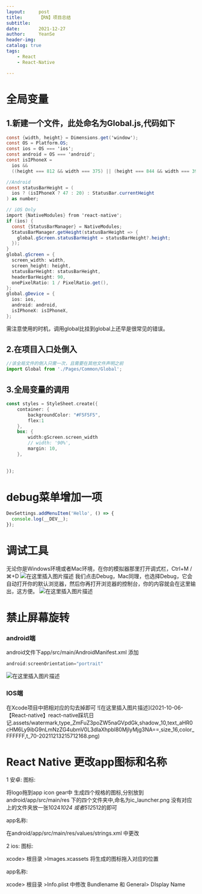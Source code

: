 ```yaml
---
layout:     post
title:      【RN】项目总结
subtitle:   
date:       2021-12-27
author:     YeanSe
header-img: 
catalog: true
tags:
    - React
    - React-Native

---
```


# 全局变量

## 1.新建一个文件，此处命名为Global.js,代码如下

```csharp
const {width, height} = Dimensions.get('window');
const OS = Platform.OS;
const ios = OS === 'ios';
const android = OS === 'android';
const isIPhoneX =
  ios &&
  ((height === 812 && width === 375) || (height === 844 && width === 390));

//Android
const statusBarHeight = (
  ios ? (isIPhoneX ? 47 : 20) : StatusBar.currentHeight
) as number;

// iOS Only
import {NativeModules} from 'react-native';
if (ios) {
  const {StatusBarManager} = NativeModules;
  StatusBarManager.getHeight(statusBarHeight => {
    global.gScreen.statusBarHeight = statusBarHeight?.height;
  });
}
global.gScreen = {
  screen_width: width,
  screen_height: height,
  statusBarHeight: statusBarHeight,
  headerBarHeight: 90,
  onePixelRatio: 1 / PixelRatio.get(),
};
global.gDevice = {
  ios: ios,
  android: android,
  isIPhoneX: isIPhoneX,
};
```

需注意使用的时机，调用global比挂到global上还早是很常见的错误。

## 2.在项目入口处倒入

```jsx
//该全局文件的倒入只需一次，且需要在其他文件声明之前
import Global from './Pages/Common/Global';
```

## 3.全局变量的调用

```rust
const styles = StyleSheet.create({
    container: {
        backgroundColor: "#F5F5F5",
        flex:1
    },
    box: {
        width:gScreen.screen_width
        // width: '90%',
        margin: 10,
    },
  
 
});
```

# debug菜单增加一项

```javascript
DevSettings.addMenuItem('Hello', () => {
  console.log(__DEV__);
});
```

# 调试工具

无论你是Windows环境或者Mac环境，在你的模拟器那里打开调式栏，Ctrl+M / ⌘+D
![在这里插入图片描述](https://img-blog.csdnimg.cn/20200822152337406.png?x-oss-process=image/watermark,type_ZmFuZ3poZW5naGVpdGk,shadow_10,text_aHR0cHM6Ly9ibG9nLmNzZG4ubmV0L3dlaXhpbl80MzcyOTk0Mw==,size_16,color_FFFFFF,t_70#pic_center)
我们点击Debug，Mac同理，也选择Debug，它会自动打开你的默认浏览器，然后你再打开浏览器的控制台，你的内容就会在这里输出，这方便。
![在这里插入图片描述](https://img-blog.csdnimg.cn/20200822152559789.png?x-oss-process=image/watermark,type_ZmFuZ3poZW5naGVpdGk,shadow_10,text_aHR0cHM6Ly9ibG9nLmNzZG4ubmV0L3dlaXhpbl80MzcyOTk0Mw==,size_16,color_FFFFFF,t_70#pic_center)

# 禁止屏幕旋转

### android端

android文件下app/src/main/AndroidManifest.xml
添加

```java
android:screenOrientation="portrait"
```

![在这里插入图片描述](https://img-blog.csdnimg.cn/20181214172443236.png?x-oss-process=image/watermark,type_ZmFuZ3poZW5naGVpdGk,shadow_10,text_aHR0cHM6Ly9ibG9nLmNzZG4ubmV0L3dlaXhpbl80MjIyMjg3NA==,size_16,color_FFFFFF,t_70)

### IOS端

在Xcode项目中把相对应的勾去掉即可
![在这里插入图片描述](2021-10-06- 【React-native】react-native踩坑日记.assets/watermark,type_ZmFuZ3poZW5naGVpdGk,shadow_10,text_aHR0cHM6Ly9ibG9nLmNzZG4ubmV0L3dlaXhpbl80MjIyMjg3NA==,size_16,color_FFFFFF,t_70-20211213215712168.png)

# React Native 更改app图标和名称

1 安卓:
图标:

将logo拖到app icon gear中 生成四个规格的图标,分别放到android/app/src/main/res
下的四个文件夹中,命名为ic_launcher.png 没有对应上的文件夹放一张1024*1024 或者512*512的即可

app名称:

在android/app/src/main/res/values/strings.xml 中更改

2 ios:
图标:

xcode> 根目录 >Images.xcassets 将生成的图标拖入对应的位置

app名称:

xcode> 根目录 >Info.plist 中修改 Bundlename 和 General> DIsplay Name
